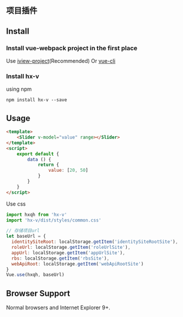 ## 项目插件
## Install

### Install vue-webpack project in the first place

Use [iview-project](https://github.com/iview/iview-project)(Recommended) Or [vue-cli](https://github.com/vuejs/vue-cli)

### Install hx-v

using npm
```
npm install hx-v --save
```
## Usage

```html
<template>
    <Slider v-model="value" range></Slider>
</template>
<script>
    export default {
        data () {
            return {
                value: [20, 50]
            }
        }
    }
</script>
```
Use css
```js
import hxqh from 'hx-v'
import 'hx-v/dist/styles/common.css'

// 存储项目url
let baseUrl = {
  identitySiteRoot: localStorage.getItem('identitySiteRootSite'),
  roleUrl: localStorage.getItem('roleUrlSite'),
  appUrl: localStorage.getItem('appUrlSite'),
  rbs: localStorage.getItem('rbsSite'),
  webApiRoot: localStorage.getItem('webApiRootSite')
}
Vue.use(hxqh, baseUrl)
```

## Browser Support

Normal browsers and Internet Explorer 9+.
